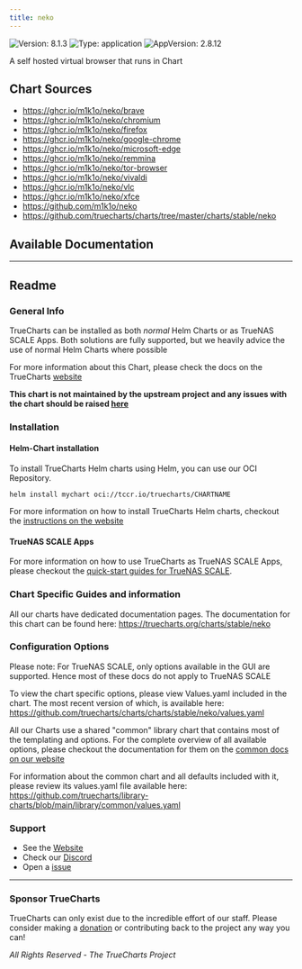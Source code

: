 ```yaml
---
title: neko
---
```


![Version: 8.1.3](https://img.shields.io/badge/Version-8.1.3-informational?style=flat-square) ![Type: application](https://img.shields.io/badge/Type-application-informational?style=flat-square) ![AppVersion: 2.8.12](https://img.shields.io/badge/AppVersion-2.8.12-informational?style=flat-square)

A self hosted virtual browser that runs in Chart

## Chart Sources

- https://ghcr.io/m1k1o/neko/brave
- https://ghcr.io/m1k1o/neko/chromium
- https://ghcr.io/m1k1o/neko/firefox
- https://ghcr.io/m1k1o/neko/google-chrome
- https://ghcr.io/m1k1o/neko/microsoft-edge
- https://ghcr.io/m1k1o/neko/remmina
- https://ghcr.io/m1k1o/neko/tor-browser
- https://ghcr.io/m1k1o/neko/vivaldi
- https://ghcr.io/m1k1o/neko/vlc
- https://ghcr.io/m1k1o/neko/xfce
- https://github.com/m1k1o/neko
- https://github.com/truecharts/charts/tree/master/charts/stable/neko

## Available Documentation



---

## Readme


### General Info

TrueCharts can be installed as both _normal_ Helm Charts or as TrueNAS SCALE Apps.
Both solutions are fully supported, but we heavily advice the use of normal Helm Charts where possible

For more information about this Chart, please check the docs on the TrueCharts [website](https://truecharts.org/charts/stable/neko)

**This chart is not maintained by the upstream project and any issues with the chart should be raised [here](https://github.com/truecharts/charts/issues/new/choose)**

### Installation

#### Helm-Chart installation

To install TrueCharts Helm charts using Helm, you can use our OCI Repository.

`helm install mychart oci://tccr.io/truecharts/CHARTNAME`

For more information on how to install TrueCharts Helm charts, checkout the [instructions on the website](/guides)


#### TrueNAS SCALE Apps

For more information on how to use TrueCharts as TrueNAS SCALE Apps, please checkout the [quick-start guides for TrueNAS SCALE](/deprecated/scale).

### Chart Specific Guides and information

All our charts have dedicated documentation pages.
The documentation for this chart can be found here:
https://truecharts.org/charts/stable/neko

### Configuration Options

Please note: For TrueNAS SCALE, only options available in the GUI are supported.
Hence most of these docs do not apply to TrueNAS SCALE

To view the chart specific options, please view Values.yaml included in the chart.
The most recent version of which, is available here: https://github.com/truecharts/charts/charts/stable/neko/values.yaml

All our Charts use a shared "common" library chart that contains most of the templating and options.
For the complete overview of all available options, please checkout the documentation for them on the [common docs on our website](/common)

For information about the common chart and all defaults included with it, please review its values.yaml file available here: https://github.com/truecharts/library-charts/blob/main/library/common/values.yaml

### Support

- See the [Website](https://truecharts.org)
- Check our [Discord](https://discord.gg/tVsPTHWTtr)
- Open a [issue](https://github.com/truecharts/charts/issues/new/choose)

---

### Sponsor TrueCharts

TrueCharts can only exist due to the incredible effort of our staff.
Please consider making a [donation](/general/sponsor) or contributing back to the project any way you can!

_All Rights Reserved - The TrueCharts Project_
